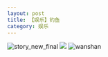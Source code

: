 ```yaml
---
layout: post
title: 【娱乐】钓鱼
category: 娱乐
---
```

![story_new_final](http://r8s97vm6g.hd-bkt.clouddn.com/img/story_new_final_0322.png)
![](http://r8s97vm6g.hd-bkt.clouddn.com/img/entertainment-0320-1new.png)
![wanshan](http://r8s97vm6g.hd-bkt.clouddn.com/img/wanshan.png)
